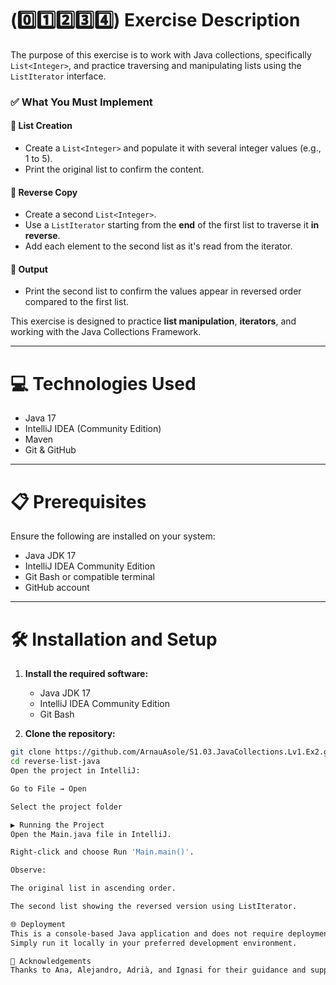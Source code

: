 # (0️⃣1️⃣2️⃣3️⃣4️⃣) Exercise Description

The purpose of this exercise is to work with Java collections, specifically `List<Integer>`, and practice traversing and manipulating lists using the `ListIterator` interface.

### ✅ What You Must Implement

#### 🔹 List Creation
- Create a `List<Integer>` and populate it with several integer values (e.g., 1 to 5).
- Print the original list to confirm the content.

#### 🔹 Reverse Copy
- Create a second `List<Integer>`.
- Use a `ListIterator` starting from the **end** of the first list to traverse it **in reverse**.
- Add each element to the second list as it's read from the iterator.

#### 🔹 Output
- Print the second list to confirm the values appear in reversed order compared to the first list.

This exercise is designed to practice **list manipulation**, **iterators**, and working with the Java Collections Framework.

---

# 💻 Technologies Used

- Java 17  
- IntelliJ IDEA (Community Edition)  
- Maven  
- Git & GitHub  

---

# 📋 Prerequisites

Ensure the following are installed on your system:

- Java JDK 17  
- IntelliJ IDEA Community Edition  
- Git Bash or compatible terminal  
- GitHub account  

---

# 🛠️ Installation and Setup

1. **Install the required software:**
   - Java JDK 17  
   - IntelliJ IDEA Community Edition  
   - Git Bash  

2. **Clone the repository:**
```bash
git clone https://github.com/ArnauAsole/S1.03.JavaCollections.Lv1.Ex2.git
cd reverse-list-java
Open the project in IntelliJ:

Go to File → Open

Select the project folder

▶️ Running the Project
Open the Main.java file in IntelliJ.

Right-click and choose Run 'Main.main()'.

Observe:

The original list in ascending order.

The second list showing the reversed version using ListIterator.

🌐 Deployment
This is a console-based Java application and does not require deployment.
Simply run it locally in your preferred development environment.

🤝 Acknowledgements
Thanks to Ana, Alejandro, Adrià, and Ignasi for their guidance and support in completing this exercise.
